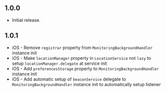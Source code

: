 ## 1.0.0

* Initial release.

## 1.0.1

* iOS - Remove `registrar` property from `MonitoringBackgroundHandler` instance init
* iOS - Make `locationManager` property in `LocationService` not `lazy` to setup `locationManager.delegate` at service init
* iOS - Add `preferencesStorage` property to `MonitoringBackgroundHandler` instance init
* iOS - Add automatic setup of `beaconService` delegate to `MonitoringBackgroundHandler` instance init to automatically setup listener
